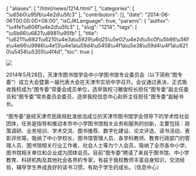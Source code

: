 {
    "aliases": [
        "/html/news/1214.html"
    ],
    "categories": [
        "\u65b0\u95fb\u4e2d\u5fc3"
    ],
    "contributors": [],
    "date": "2014-06-06T00:00:00+08:00",
    "isCJKLanguage": true,
    "params": {
        "author": "\u4fe1\u606f\u4e2d\u5fc3"
    },
    "slug": "1214",
    "tags": [
        "\u5b66\u6821\u8981\u95fb"
    ],
    "title": "\u6211\u6821\u6210\u4e3a\u5929\u6d25\u5e02\u4e2d\u5c0f\u5b66\u56fe\u4e66\u9986\u4e13\u4e1a\u59d4\u5458\u4f1a\u5e38\u59d4\u4f1a\u6210\u5458\u5355\u4f4d",
    "toc": true
}

![](https://cdn.tfls.online/mirror/full/9a7e703ee7fb87a068b1d292efcd6789768ccf39.jpg)




  








2014年5月28日，天津市图书馆学会中小学图书馆专业委员会（以下简称“图专委”）成立大会暨第一届代表大会在天津市实验中学召开。会议通过表决，正式吸收我校成为“图专委”常委会成员单位，选举我校刁雅俊校长担任“图专委”副主任委员和“图专委”常务委员会委员，选举我校信息中心赵昕主任担任“图专委”副秘书长。




“图专委”是经天津市民政局批准依法成立的天津市图书馆学会领导下的学术性社会团体，任务是指导和推动本市中小学图书馆相关业务和服务的创新，主要包括：政策调研、业务培训、学术交流、图书推荐、数字化建设、论文评选、读书活动、表彰评优等。吸纳了中小学校长、图书馆管理人员、各学科教师、教育行政部门的管理人员、图书馆相关行业工作者、社会人士等为个人会员，吸纳了全市各中小学、图书馆相关单位和企业成为团体会员。目前“图专委”聘请了来自于图书馆、中小学教育、科研机构及其他社会各界的专家，有益于我校教师丰富自身知识，交流经验，辅导学生养成良好的读书习惯，有助于学生的成长。（信息中心）



